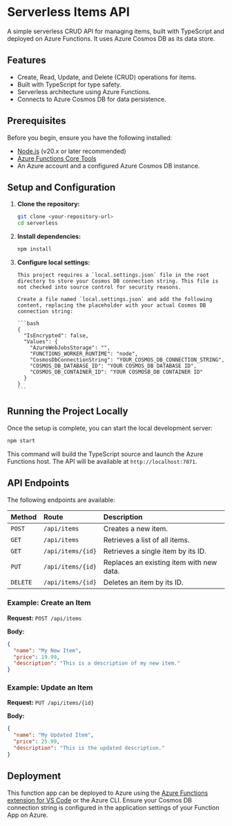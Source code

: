 # Serverless Items API

A simple serverless CRUD API for managing items, built with TypeScript and deployed on Azure Functions. It uses Azure Cosmos DB as its data store.

## Features

- Create, Read, Update, and Delete (CRUD) operations for items.
- Built with TypeScript for type safety.
- Serverless architecture using Azure Functions.
- Connects to Azure Cosmos DB for data persistence.

## Prerequisites

Before you begin, ensure you have the following installed:

- [Node.js](https://nodejs.org/) (v20.x or later recommended)
- [Azure Functions Core Tools](https://github.com/Azure/azure-functions-core-tools)
- An Azure account and a configured Azure Cosmos DB instance.

## Setup and Configuration

1.  **Clone the repository:**

    ```bash
    git clone <your-repository-url>
    cd serverless
    ```

2.  **Install dependencies:**

    ```bash
    npm install
    ```

3.  **Configure local settings:**

        This project requires a `local.settings.json` file in the root directory to store your Cosmos DB connection string. This file is not checked into source control for security reasons.

        Create a file named `local.settings.json` and add the following content, replacing the placeholder with your actual Cosmos DB connection string:

        ```bash
        {
          "IsEncrypted": false,
          "Values": {
            "AzureWebJobsStorage": "",
            "FUNCTIONS_WORKER_RUNTIME": "node",
            "CosmosDbConnectionString": "YOUR_COSMOS_DB_CONNECTION_STRING",
            "COSMOS_DB_DATABASE_ID": "YOUR COSMOS_DB DATABASE ID",
            "COSMOS_DB_CONTAINER_ID": "YOUR COSMOSB_DB CONTAINER ID"
          }   
        }
        ```
## Running the Project Locally

Once the setup is complete, you can start the local development server:

```bash
npm start
```

This command will build the TypeScript source and launch the Azure Functions host. The API will be available at `http://localhost:7071`.

## API Endpoints

The following endpoints are available:

| Method   | Route             | Description                              |
| :------- | :---------------- | :--------------------------------------- |
| `POST`   | `/api/items`      | Creates a new item.                      |
| `GET`    | `/api/items`      | Retrieves a list of all items.           |
| `GET`    | `/api/items/{id}` | Retrieves a single item by its ID.       |
| `PUT`    | `/api/items/{id}` | Replaces an existing item with new data. |
| `DELETE` | `/api/items/{id}` | Deletes an item by its ID.               |

### Example: Create an Item

**Request:** `POST /api/items`

**Body:**

```json
{
  "name": "My New Item",
  "price": 19.99,
  "description": "This is a description of my new item."
}
```

### Example: Update an Item

**Request:** `PUT /api/items/{id}`

**Body:**

```json
{
  "name": "My Updated Item",
  "price": 25.99,
  "description": "This is the updated description."
}
```

## Deployment

This function app can be deployed to Azure using the [Azure Functions extension for VS Code](https://marketplace.visualstudio.com/items?itemName=ms-azuretools.vscode-azurefunctions) or the Azure CLI. Ensure your Cosmos DB connection string is configured in the application settings of your Function App on Azure.
